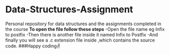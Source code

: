 # Data-Structures-Assignment
Personal repository for data structures and the assignments completed in the course
**To open the file follow these steps**
-Open the file name eg Infix to postfix
-Then there is another file inside it named Infix to Postfix
-And finally you will see a .c extension file inside ,which contains the source code.
###Happy coding✌
